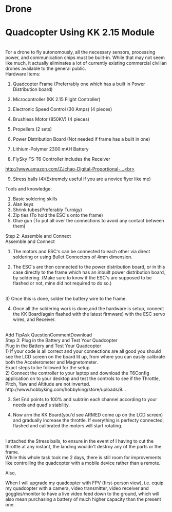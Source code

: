 # Drone
<h1>Quadcopter Using KK 2.15 Module</h1><br>
For a drone to fly autonomously, all the necessary sensors, processing power, and communication chips must be built-in. While that may not seem like much, it actually eliminates a lot of currently existing commercial civilian drones available to the general public.
<br>
Hardware Items:<br>

1) Quadcopter Frame (Preferrably one which has a built in Power Distribution board)<br>

2) Microcontroller (KK 2.15 Flight Controller)<br>

3) Electronic Speed Control (30 Amps) (4 pieces)<br>

4) Brushless Motor (850KV) (4 pieces)<br>

5) Propellers (2 sets)<br>

6) Power Distribution Board (Not needed if frame has a built in one)<br>

7) Lithium-Polymer 2300 mAH Battery<br>

8) FlySky FS-T6 Controller includes the Receiver<br>

http://www.amazon.com/ZJchao-Digital-Proportional-...<br>

9) Stress balls (4)(Extremely useful if you are a novice flyer like me)<br>



Tools and knowledge:<br>

1) Basic soldering skills<br>
2) Alan keys<br>
3) Shrink tubes(Preferably Turnigy)<br>
4) Zip ties (To hold the ESC's onto the frame)<br>
5) Glue gun (To put all over the connections to avoid any contact between them)<br>

Step 2: Assemble and Connect<br>
Assemble and Connect<br>
1) The motors and ESC's can be connected to each other via direct soldering or using Bullet Connectors of 4mm dimension.<br>

2) The ESC's are then connected to the power distribution board, or in this case directly to the frame which has an inbuilt power distribution board, by soldering. (Make sure to know if the ESC's are supposed to be flashed or not, mine did not required to do so.)

<br>3) Once this is done, solder the battery wire to the frame.<br>

4) Once all the soldering work is done,and the hardware is setup, connect the KK Board(again flashed with the latest firmware) with the ESC servo wires, and Receiver.
<br>
Add TipAsk QuestionCommentDownload<br>
Step 3: Plug in the Battery and Test Your Quadcopter<br>
Plug in the Battery and Test Your Quadcopter<br>
1) If your code is all correct and your connections are all good you should see the LCD screen on the board lit up, from where you can easily calibrate both the Accelerometer and Magnetometer.
<br>
Exact steps to be followed for the setup<br>
2) Connect the controller to your laptop and download the T6Config application on to your desktop and test the controls to see if the Throttle, Pitch, Yaw and Altitude are not inverted.
<br>
http://www.hobbyking.com/hobbyking/store/uploads/9...<br>

3) Set End points to 100% and subtrim each channel according to your needs and quad's stability.<br>


4) Now arm the KK Board(you'd see ARMED come up on the LCD screen) and gradually increase the throttle. If everything is perfecty connected, flashed and calibrated the motors will start rotating.
<br>
I attached the Stress balls, to ensure in the event of I having to cut the throttle at any instant, the landing wouldn't destroy any of the parts or the frame.
<br>
While this whole task took me 2 days, there is still room for improvements like controlling the quadcopter with a mobile device rather than a remote.

Also,
<br>

When I will upgrade my quadcopter with FPV (first-person view), i.e. equip my quadcopter with a camera, video transmitter, video receiver and goggles/monitor to have a live video feed down to the ground, which will also mean purchasing a battery of much higher capacity than the present one.<br>
